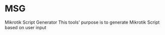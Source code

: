 MSG
===

Mikrotik Script Generator
This tools' purpose is to generate Mikrotik Script based on user input
